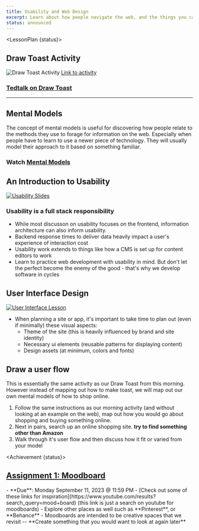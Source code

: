 ```yaml
---
title: Usability and Web Design
excerpt: Learn about how people navigate the web, and the things you can do to make it a positive experience for your users.
status: announced
---
```


<script>
	import LessonPlan from "$lib/components/LessonPlan.svelte";
	import Achievement from "$lib/components/Achievement.svelte";
</script>

<LessonPlan {status}>

<h2 id="draw-toast">Draw Toast Activity</h2>

![Draw Toast Activity](/images/qr-codes/dsgn/draw-toast-activity.png)
[Link to activity](https://gamestorming.com/draw-toast/#:~:text=On%20paper%20or%20index%20cards,have%20about%20the%20various%20drawings.)

### [Tedtalk on Draw Toast](https://www.ted.com/talks/tom_wujec_got_a_wicked_problem_first_tell_me_how_you_make_toast?utm_campaign=tedspread&utm_medium=referral&utm_source=tedcomshare)

---

<h2 id="mental-models">Mental Models</h2>

The concept of mental models is useful for discovering how people relate to the methods they use to forage for information on the web. Especially when people have to learn to use a newer piece of technology. They will usually model their approach to it based on something familiar.

### Watch [Mental Models](https://youtu.be/9gM8K4ooavY?si=Ei0WtVbFN4-N-jvu)

<h2 id="usability">An Introduction to Usability</h2>

[![Usability Slides](/images/design/usability-5-components.png)](https://docs.google.com/presentation/d/1dQJo15UfAux64_-mvi-CjAnslWJXlwoKuCnNjq5sT6k/edit?usp=sharing)

### Usability is a full stack responsibility

- While most discusson on usability focuses on the frontend, information architecture can also inform usability.
- Backend response times to deliver data heavily impact a user's experience of interaction cost
- Usability work extends to things like how a CMS is set up for content editors to work
- Learn to practice web development with usability in mind. But don't let the perfect become the enemy of the good - that's why we develop software in cycles

<h2 id="user-interface-elements">User Interface Design</h2>

[![User Interface Lesson](/images/design/user-interface-intro-slide.png)](https://docs.google.com/presentation/d/1w7xdPlt0t1FGJ5EgQcLrnXjKWT3u58lG6WczhHF3oC0/edit?usp=sharing)

- When planning a site or app, it's important to take time to plan out (even if minimally) these visual aspects:
  - Theme of the site (this is heavily influenced by brand and site identity)
  - Necessary ui elements (reusable patterns for displaying content)
  - Design assets (at minimum, colors and fonts)

<h2 id="draw-a-user-flow">Draw a user flow</h2>

This is essentially the same activity as our Draw Toast from this morning. However instead of mapping out how to make toast, we will map out our own mental models of how to shop online.

1. Follow the same instructions as our morning activity (and without looking at an example on the web), map out how you would go about shopping and buying something online.
2. Next in pairs, search up an online shopping site. **try to find something other than Amazon**
3. Walk through it's user flow and then discuss how it fit or varied from your model

</LessonPlan>

<Achievement {status}>

<h2><a href="/courses/dsgn-270/assessments/assignment-1" target="_self">Assignment 1: Moodboard</a></h2>
- **Due**: Monday September 11, 2023 @ 11:59 PM
- [Check out some of these links for inspiration](https://www.youtube.com/results?search_query=mood+board) (this link is just a search on youtube for moodboards)
- Explore other places as well such as **Pinterest**, or **Behance**
- Moodboards are intended to be creative spaces that we revisit -- **Create something that you would want to look at again later**

</Achievement>
